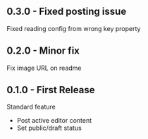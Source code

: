 ## 0.3.0 - Fixed posting issue
Fixed reading config from wrong key property

## 0.2.0 - Minor fix
Fix image URL on readme

## 0.1.0 - First Release
Standard feature
- Post active editor content
- Set public/draft status
